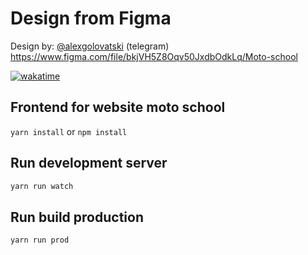 # Design from Figma

Design by: [@alexgolovatski](https://t.me/alexgolovatski) (telegram)
https://www.figma.com/file/bkjVH5Z8Oqv50JxdbOdkLq/Moto-school

[![wakatime](https://wakatime.com/badge/user/508ba676-28fa-4f31-8af8-1dbd84610dad/project/45418f70-4ebd-490d-a4df-77330d418b69.svg)](https://wakatime.com/badge/user/508ba676-28fa-4f31-8af8-1dbd84610dad/project/45418f70-4ebd-490d-a4df-77330d418b69)

## Frontend for website moto school
``yarn install`` or `npm install`

## Run development server

```makefile
yarn run watch
```

## Run build production

```makefile
yarn run prod
```